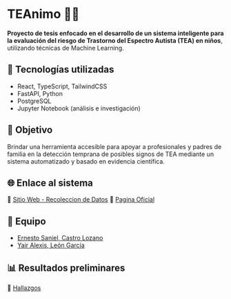 # TEAnimo 🧠💙

**Proyecto de tesis enfocado en el desarrollo de un sistema inteligente para la evaluación del riesgo de Trastorno del Espectro Autista (TEA) en niños**, utilizando técnicas de Machine Learning.

## 🚀 Tecnologías utilizadas
- React, TypeScript, TailwindCSS
- FastAPI, Python
- PostgreSQL
- Jupyter Notebook (análisis e investigación)

## 🎯 Objetivo
Brindar una herramienta accesible para apoyar a profesionales y padres de familia en la detección temprana de posibles signos de TEA mediante un sistema automatizado y basado en evidencia científica.

## 🌐 Enlace al sistema
🔗 [Sitio Web - Recoleccion de Datos](https://teanimo.vercel.app)
🔗 [Pagina Oficial](https://page.teanimo.tech)

## 👥 Equipo
- [Ernesto Saniel, Castro Lozano](https://github.com/ErnestoSCL)
- [Yair Alexis, León García](https://github.com/Santalb)


## 📊 Resultados preliminares
🔗 [Hallazgos](https://hallazgo.teanimo.tech/)

